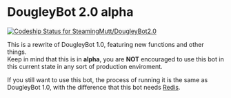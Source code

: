 # DougleyBot 2.0 alpha
[ ![Codeship Status for SteamingMutt/DougleyBot2.0](https://codeship.com/projects/d0626130-8ac5-0133-4246-7246c649b408/status?branch=master)](https://codeship.com/projects/123527)

This is a rewrite of DougleyBot 1.0, featuring new functions and other things.   
Keep in mind that this is in **alpha**, you are **NOT** encouraged to use this bot in this current state in any sort of production enviroment.

If you still want to use this bot, the process of running it is the same as DougleyBot 1.0, with the difference that this bot needs [Redis](http://redis.io/).
